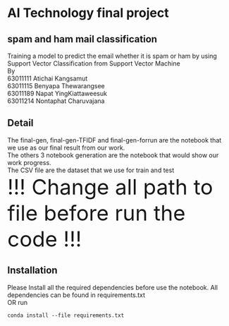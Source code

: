 # AI Technology final project
## spam and ham mail classification
Training a model to predict the email whether it is spam or ham by using Support Vector Classification from Support Vector Machine<br />
By<br />
63011111 Atichai Kangsamut<br />
63011115 Benyapa Thewarangsee<br />
63011189 Napat YingKiattaweesuk<br />
63011214 Nontaphat Charuvajana<br />
## Detail
The final-gen, final-gen-TFIDF and final-gen-forrun are the notebook that we use as our final result from our work.<br />
The others 3 notebook generation are the notebook that would show our work progress.<br />
The CSV file are the dataset that we use for train and test<br />
<font size="20">!!! Change all path to file before run the code !!!</font>
## Installation
Please Install all the required dependencies before use the notebook. All dependencies can be found in requirements.txt<br />
OR run
```
conda install --file requirements.txt
```

